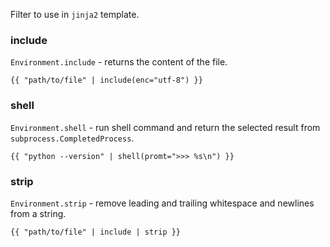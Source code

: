 Filter to use in `jinja2` template.

### include

`Environment.include` - returns the content of the file.

```jinja
{{ "path/to/file" | include(enc="utf-8") }}
```

### shell

`Environment.shell` - run shell command and return the selected result from `subprocess.CompletedProcess`.

```jinja
{{ "python --version" | shell(promt=">>> %s\n") }}
```

### strip

`Environment.strip` - remove leading and trailing whitespace and newlines from a string.

```jinja
{{ "path/to/file" | include | strip }}
```
